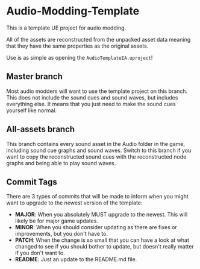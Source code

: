 # Audio-Modding-Template
This is a template UE project for audio modding. 

All of the assets are reconstructed from the unpacked asset data meaning that they have the same properties as the original assets. 

Use is as simple as opening the `AudioTemplateEA.uproject`!

## Master branch
Most audio modders will want to use the template project on this branch. This does not include the sound cues and sound waves, but includes everything else. It means that you just need to make the sound cues yourself like normal.

## All-assets branch
This branch contains every sound asset in the Audio folder in the game, including sound cue graphs and sound waves. Switch to this branch if you want to copy the reconstructed sound cues with the reconstructed node graphs and being able to play sound waves.

## Commit Tags
There are 3 types of commits that will be made to inform when you might want to upgrade to the newest version of the template:
* **MAJOR**: When you absolutely MUST upgrade to the newest. This will likely be for major game updates.
* **MINOR**: When you should consider updating as there are fixes or improvements, but you don't have to.
* **PATCH**: When the change is so small that you can have a look at what changed to see if you should bother to update, but doesn't really matter if you don't want to.
* **README**: Just an update to the README.md file.